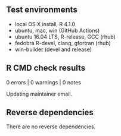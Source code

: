 ## Test environments

* local OS X install, R 4.1.0
* ubuntu, mac, win (GitHub Actions)
* ubuntu 16.04 LTS, R-release, GCC (rhub)
* fedobra R-devel, clang, gfortran (rhub)
* win-builder (devel and release)

## R CMD check results

0 errors | 0 warnings | 0 notes

Updating maintainer email.

## Reverse dependencies

There are no reverse dependencies.
